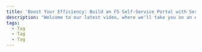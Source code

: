 ```yaml
---
title: 'Boost Your Efficiency: Build an F5 Self-Service Portal with ServiceNow Using Low-Code/No-Code Solutions'
description: "Welcome to our latest video, where we'll take you on an exciting journey into the world of IT automation and self-service empowerment!"
tags:
  - Tag
  - Tag
  - Tag
---
```

